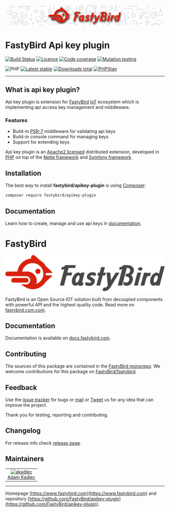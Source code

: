 <p align="center">
	<img src="https://github.com/fastybird/.github/blob/main/assets/repo_title.png?raw=true" alt="FastyBird"/>
</p>

# FastyBird Api key plugin

[![Build Status](https://img.shields.io/github/actions/workflow/status/FastyBird/apikey-plugin/ci.yaml?style=flat-square)](https://github.com/FastyBird/apikey-plugin/actions)
[![Licence](https://img.shields.io/github/license/FastyBird/apikey-plugin?style=flat-square)](https://github.com/FastyBird/apikey-plugin/blob/main/LICENSE.md)
[![Code coverage](https://img.shields.io/coverallsCoverage/github/FastyBird/apikey-plugin?style=flat-square)](https://coveralls.io/r/FastyBird/apikey-plugin)
[![Mutation testing](https://img.shields.io/endpoint?style=flat-square&url=https%3A%2F%2Fbadge-api.stryker-mutator.io%2Fgithub.com%2FFastyBird%2Fapikey-plugin%2Fmain)](https://dashboard.stryker-mutator.io/reports/github.com/FastyBird/apikey-plugin/main)

![PHP](https://badgen.net/packagist/php/FastyBird/apikey-plugin?cache=300&style=flat-square)
[![Latest stable](https://badgen.net/packagist/v/FastyBird/apikey-plugin/latest?cache=300&style=flat-square)](https://packagist.org/packages/FastyBird/apikey-plugin)
[![Downloads total](https://badgen.net/packagist/dt/FastyBird/apikey-plugin?cache=300&style=flat-square)](https://packagist.org/packages/FastyBird/apikey-plugin)
[![PHPStan](https://img.shields.io/badge/PHPStan-enabled-brightgreen.svg?style=flat-square)](https://github.com/phpstan/phpstan)

***

## What is api key plugin?

Api key plugin is extension for [FastyBird](https://www.fastybird.com) [IoT](https://en.wikipedia.org/wiki/Internet_of_things) ecosystem
which is implementing api access key management and middleware.

### Features

- Build-in [PSR-7](http://www.php-fig.org/psr/psr-7/) middleware for validating api keys
- Build-in console command for managing keys
- Support for extending keys

Api key plugin is an [Apache2 licensed](http://www.apache.org/licenses/LICENSE-2.0) distributed extension, developed
in [PHP](https://www.php.net) on top of the [Nette framework](https://nette.org) and [Symfony framework](https://symfony.com).

## Installation

The best way to install **fastybird/apikey-plugin** is using [Composer](http://getcomposer.org/):

```sh
composer require fastybird/apikey-plugin
```

## Documentation

Learn how to create, manage and use api keys
in [documentation](https://github.com/FastyBird/apikey-plugin/blob/main/docs/index.md).

# FastyBird

<p align="center">
	<img src="https://github.com/fastybird/.github/blob/main/assets/fastybird_row.svg?raw=true" alt="FastyBird"/>
</p>

FastyBird is an Open Source IOT solution built from decoupled components with powerful API and the highest quality code. Read more on [fastybird.com.com](https://www.fastybird.com).

## Documentation

Documentation is available on [docs.fastybird.com](https://docs.fastybird.com).

## Contributing

The sources of this package are contained in the [FastyBird monorepo](https://github.com/FastyBird/fastybird). We welcome contributions for this package on [FastyBird/fastybird](https://github.com/FastyBird/).

## Feedback

Use the [issue tracker](https://github.com/FastyBird/fastybird/issues) for bugs
or [mail](mailto:code@fastybird.com) or [Tweet](https://twitter.com/fastybird) us for any idea that can improve the
project.

Thank you for testing, reporting and contributing.

## Changelog

For release info check [release page](https://github.com/FastyBird/fastybird/releases).

## Maintainers

<table>
	<tbody>
		<tr>
			<td align="center">
				<a href="https://github.com/akadlec">
					<img alt="akadlec" width="80" height="80" src="https://avatars3.githubusercontent.com/u/1866672?s=460&amp;v=4" />
				</a>
				<br>
				<a href="https://github.com/akadlec">Adam Kadlec</a>
			</td>
		</tr>
	</tbody>
</table>

***
Homepage [https://www.fastybird.com](https://www.fastybird.com) and
repository [https://github.com/FastyBird/apikey-plugin](https://github.com/FastyBird/apikey-plugin).
